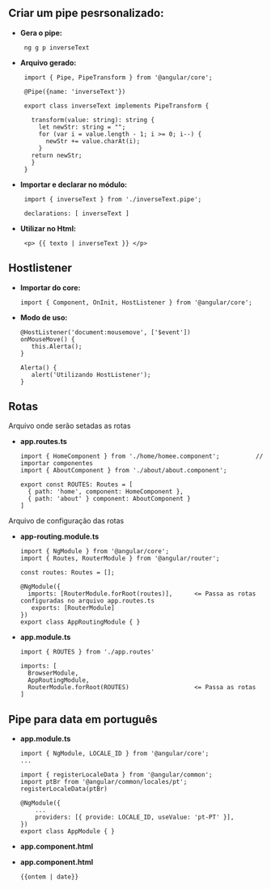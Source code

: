 ## Criar um pipe pesrsonalizado: 

   * **Gera o pipe:**
      
          ng g p inverseText
         
   * **Arquivo gerado:**
   
          import { Pipe, PipeTransform } from '@angular/core';

          @Pipe({name: 'inverseText'})

          export class inverseText implements PipeTransform {
  
            transform(value: string): string {
              let newStr: string = "";
              for (var i = value.length - 1; i >= 0; i--) {
                newStr += value.charAt(i);
              }
            return newStr;
            }
          }
          
   * **Importar e declarar no módulo:**
   
          import { inverseText } from './inverseText.pipe';
   
          declarations: [ inverseText ]
          
   * **Utilizar no Html:**
   
          <p> {{ texto | inverseText }} </p>


## Hostlistener

   * **Importar do core:**
   
         import { Component, OnInit, HostListener } from '@angular/core';
         
   * **Modo de uso:**
   
         @HostListener('document:mousemove', ['$event'])
         onMouseMove() {
            this.Alerta();
         }
         
         Alerta() {
            alert('Utilizando HostListener');
         }
         
## Rotas

  Arquivo onde serão setadas as rotas
  * **app.routes.ts**
  
        import { HomeComponent } from './home/homee.component';          // importar componentes
        import { AboutComponent } from './about/about.component';
        
        export const ROUTES: Routes = [
          { path: 'home', component: HomeComponent },
          { path: 'about' } component: AboutComponent }
        ]
        
  
  Arquivo de configuração das rotas
  * **app-routing.module.ts**
  
        import { NgModule } from '@angular/core';
        import { Routes, RouterModule } from '@angular/router';

        const routes: Routes = [];

        @NgModule({
          imports: [RouterModule.forRoot(routes)],      <= Passa as rotas configuradas no arquivo app.routes.ts
           exports: [RouterModule]
        })
        export class AppRoutingModule { }
        
  * **app.module.ts**
  
        import { ROUTES } from './app.routes'
        
        imports: [
          BrowserModule,
          AppRoutingModule,
          RouterModule.forRoot(ROUTES)                  <= Passa as rotas
        ]
        
## Pipe para data em português
  
  * **app.module.ts**

        import { NgModule, LOCALE_ID } from '@angular/core';
        ...

        import { registerLocaleData } from '@angular/common';
        import ptBr from '@angular/common/locales/pt';
        registerLocaleData(ptBr)

        @NgModule({
            ...
            providers: [{ provide: LOCALE_ID, useValue: 'pt-PT' }],
        })
        export class AppModule { }
        
  * **app.component.html**
        
  * **app.component.html**
  
        {{ontem | date}}
